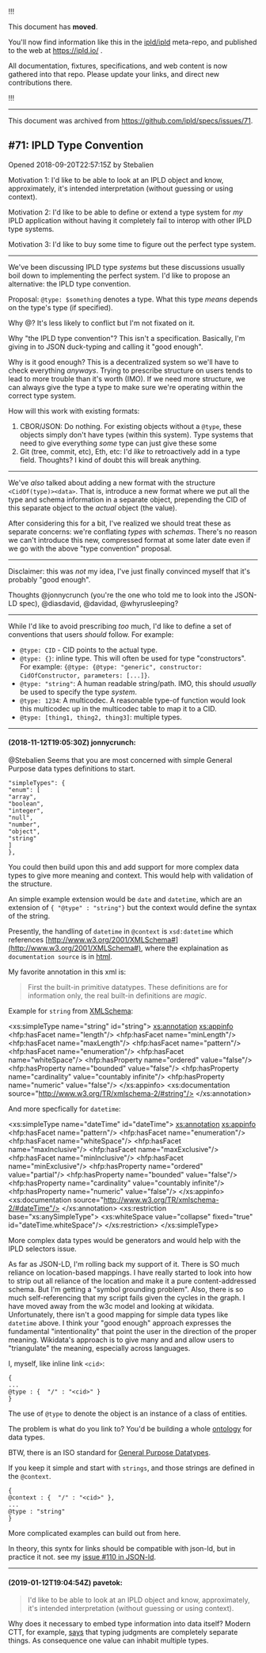 
!!!

This document has **moved**.

You'll now find information like this in the [ipld/ipld](https://github.com/ipld/ipld/) meta-repo,
and published to the web at https://ipld.io/ .

All documentation, fixtures, specifications, and web content is now gathered into that repo.
Please update your links, and direct new contributions there.

!!!

----

This document was archived from https://github.com/ipld/specs/issues/71.

#71: IPLD Type Convention
-------------------------
Opened 2018-09-20T22:57:15Z by Stebalien

Motivation 1: I'd like to be able to look at an IPLD object and know, approximately, it's intended interpretation (without guessing or using context).

Motivation 2: I'd like to be able to define or extend a type system for *my* IPLD application without having it completely fail to interop with other IPLD type systems.

Motivation 3: I'd like to buy some time to figure out the perfect type system.

---

We've been discussing IPLD type *systems* but these discussions usually boil down to implementing the perfect system. I'd like to propose an alternative: the IPLD type convention.

Proposal: `@type: $something` denotes a type. What this type *means* depends on the type's type (if specified).

Why @? It's less likely to conflict but I'm not fixated on it.

Why "the IPLD type convention"? This isn't a specification. Basically, I'm giving in to JSON duck-typing and calling it "good enough".

Why is it good enough? This is a decentralized system so we'll have to check everything *anyways*. Trying to prescribe structure on users tends to lead to more trouble than it's worth (IMO). If we need more structure, we can always give the type a type to make sure we're operating within the correct type system.

How will this work with existing formats:

1. CBOR/JSON: Do nothing. For existing objects without a `@type`, these objects simply don't have types (within this system). Type systems that need to give everything *some* type can just give these some
2. Git (tree, commit, etc), Eth, etc: I'd *like* to retroactively add in a type field. Thoughts? I kind of doubt this will break anything.

---

We've *also* talked about adding a new format with the structure `<CidOf(type)><data>`. That is, introduce a new format where we put all the type and schema information in a separate object, prepending the CID of this separate object to the *actual* object (the value).

After considering this for a bit, I've realized we should treat these as separate concerns: we're conflating *types* with *schemas*. There's no reason we can't introduce this new, compressed format at some later date even if we go with the above "type convention" proposal.

---

Disclaimer: this was *not* my idea, I've just finally convinced myself that it's probably "good enough".

Thoughts @jonnycrunch (you're the one who told me to look into the JSON-LD spec), @diasdavid, @davidad, @whyrusleeping?

---

While I'd like to avoid prescribing *too* much, I'd like to define a set of conventions that users *should* follow. For example:

* `@type: CID` -  CID points to the actual type.
* `@type: {}`: inline type. This will often be used for type "constructors". For example: `{@type: {@type: "generic", constructor: CidOfConstructor, parameters: [...]}`.
* `@type: "string"`: A human readable string/path. IMO, this should *usually* be used to specify the type *system*.
* `@type: 1234`: A multicodec. A reasonable type-of function would look this multicodec up in the multicodec table to map it to a CID.
* `@type: [thing1, thing2, thing3]`: multiple types.

---
#### (2018-11-12T19:05:30Z) jonnycrunch:
@Stebalien  Seems that you are most concerned with simple General Purpose data types definitions to start.

```
"simpleTypes": {
"enum": [
"array",
"boolean",
"integer",
"null",
"number",
"object",
"string"
]
},

```

You could then build upon this and add support for more complex data types to give more meaning and context.  This would help with validation of the structure.

An simple example extension would be `date` and `datetime`, which are an extension of `{ "@type" : "string"}` but the context would define the syntax of the string.

Presently, the handling of `datetime` in `@context` is `xsd:datetime` which references [http://www.w3.org/2001/XMLSchema#](http://www.w3.org/2001/XMLSchema#), where the explaination as `documentation source` is in [html](https://www.w3.org/TR/xmlschema-2/#dateTime).

My favorite annotation in this xml is:

>First the built-in primitive datatypes. These definitions are for information only, the real built-in definitions are *magic*.

Example for `string` from [XMLSchema](https://www.w3.org/2001/XMLSchema.xsd):


<xs:simpleType name="string" id="string">
<xs:annotation>
<xs:appinfo>
<hfp:hasFacet name="length"/>
<hfp:hasFacet name="minLength"/>
<hfp:hasFacet name="maxLength"/>
<hfp:hasFacet name="pattern"/>
<hfp:hasFacet name="enumeration"/>
<hfp:hasFacet name="whiteSpace"/>
<hfp:hasProperty name="ordered" value="false"/>
<hfp:hasProperty name="bounded" value="false"/>
<hfp:hasProperty name="cardinality" value="countably infinite"/>
<hfp:hasProperty name="numeric" value="false"/>
</xs:appinfo>
<xs:documentation source="http://www.w3.org/TR/xmlschema-2/#string"/>
</xs:annotation>

And more specfically for `datetime`:

<xs:simpleType name="dateTime" id="dateTime">
<xs:annotation>
<xs:appinfo>
<hfp:hasFacet name="pattern"/>
<hfp:hasFacet name="enumeration"/>
<hfp:hasFacet name="whiteSpace"/>
<hfp:hasFacet name="maxInclusive"/>
<hfp:hasFacet name="maxExclusive"/>
<hfp:hasFacet name="minInclusive"/>
<hfp:hasFacet name="minExclusive"/>
<hfp:hasProperty name="ordered" value="partial"/>
<hfp:hasProperty name="bounded" value="false"/>
<hfp:hasProperty name="cardinality" value="countably infinite"/>
<hfp:hasProperty name="numeric" value="false"/>
</xs:appinfo>
<xs:documentation source="http://www.w3.org/TR/xmlschema-2/#dateTime"/>
</xs:annotation>
<xs:restriction base="xs:anySimpleType">
<xs:whiteSpace value="collapse" fixed="true" id="dateTime.whiteSpace"/>
</xs:restriction>
</xs:simpleType>


More complex data types would be generators and would help with the IPLD selectors issue.


As far as JSON-LD, I'm rolling back my support of it. There is SO much reliance on location-based mappings.  I have really started to look into how to strip out all reliance of the location and make it a pure content-addressed schema. But I'm getting a "symbol grounding problem".   Also, there is so much self-referencing that my script fails given the cycles in the graph.  I have moved away from the w3c model and looking at wikidata.  Unfortunately, there isn't a good mapping for simple data types like `datetime` above.   I think your "good enough" approach expresses the fundamental "intentionality" that point the user in the direction of the proper meaning.  Wikidata's approach is to give many and and allow users to "triangulate" the meaning, especially across languages.

I, myself, like inline link `<cid>`:

```
{
...
@type : {  "/" : "<cid>" }
}
```

The use of `@type` to denote the object is an instance of a class of entities.

The problem is what do you link to?  You'd be building a whole [ontology](http://ontodm.com/ontodt/OntoDT.owl) for data types.

BTW, there is an ISO standard for [General Purpose Datatypes](https://en.wikipedia.org/wiki/ISO/IEC_11404).

If you keep it simple and start with `strings`, and those strings are defined in the `@context`.

```
{
@context : {  "/" : "<cid>" },
...
@type : "string"
}
```

More complicated examples can build out from here.

In theory, this syntx for links should be compatible with json-ld, but in practice it not. see my [issue #110 in JSON-ld](https://github.com/w3c-ccg/did-spec/pull/110#issuecomment-431356177).

---
#### (2019-01-12T19:04:54Z) pavetok:
> I'd like to be able to look at an IPLD object and know, approximately, it's intended interpretation (without guessing or using context).

Why does it necessary to embed type information into data itself?
Modern CTT, for example, [says](https://www.youtube.com/watch?v=LE0SSLizYUI) that typing judgments are completely separate things. As consequence one value can inhabit multiple types.
